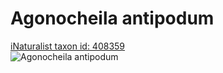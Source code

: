 
Agonocheila antipodum
=====================
  
[iNaturalist taxon id: 408359](https://www.inaturalist.org/taxa/408359)  
![Agonocheila antipodum](https://inaturalist-open-data.s3.amazonaws.com/photos/6983901/medium.jpeg)